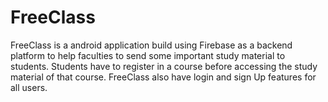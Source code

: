 # FreeClass
FreeClass is a android application build using Firebase as a backend platform to help faculties to send some important study material to students. Students have to register in a course before accessing the study material of that course. FreeClass also have login and sign Up features for all users.
